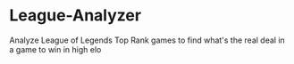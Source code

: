 # League-Analyzer
Analyze League of Legends Top Rank games to find what's the real deal in a game to win in high elo
